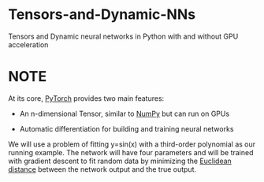 # Tensors-and-Dynamic-NNs
Tensors and Dynamic neural networks in Python with and without GPU acceleration

# NOTE

At its core, [PyTorch](https://pytorch.org/) provides two main features:

- An n-dimensional Tensor, similar to [NumPy](https://numpy.org/) but can run on GPUs

- Automatic differentiation for building and training neural networks

We will use a problem of fitting y=sin(x) with a third-order polynomial as our running example. The network will have four parameters and will be trained with gradient descent to fit random data by minimizing the [Euclidean distance](https://www.cuemath.com/euclidean-distance-formula/) between the network output and the true output.
